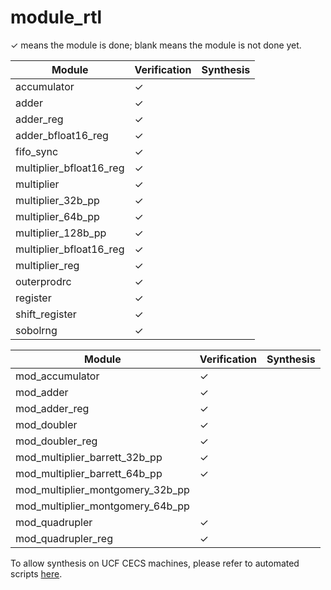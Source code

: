 # module_rtl

&check; means the module is done; blank means the module is not done yet.

|Module|Verification|Synthesis|
|---|---|---|
|accumulator|&check;||
|adder|&check;||
|adder_reg|&check;||
|adder_bfloat16_reg|&check;||
|fifo_sync|&check;||
|multiplier_bfloat16_reg|&check;||
|multiplier|&check;||
|multiplier_32b_pp|&check;||
|multiplier_64b_pp|&check;||
|multiplier_128b_pp|&check;||
|multiplier_bfloat16_reg|&check;||
|multiplier_reg|&check;||
|outerprodrc|&check;||
|register|&check;||
|shift_register|&check;||
|sobolrng|&check;||


|Module|Verification|Synthesis|
|---|---|---|
|mod_accumulator|&check;||
|mod_adder|&check;||
|mod_adder_reg|&check;||
|mod_doubler|&check;||
|mod_doubler_reg|&check;||
|mod_multiplier_barrett_32b_pp|&check;||
|mod_multiplier_barrett_64b_pp|&check;||
|mod_multiplier_montgomery_32b_pp|||
|mod_multiplier_montgomery_64b_pp|||
|mod_quadrupler|&check;||
|mod_quadrupler_reg|&check;||


To allow synthesis on UCF CECS machines, please refer to automated scripts [here](https://github.com/UNARY-Lab/Tools/tree/main/script-auto-syn-pr-ucf-cecs).
